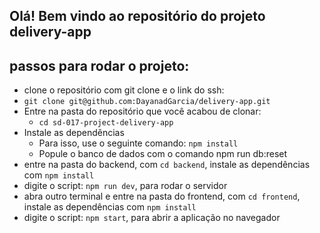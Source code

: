 ## Olá! Bem vindo ao repositório do projeto delivery-app

## passos para rodar o projeto:

 - clone o repositório com git clone e o link do ssh: 
 - `git clone git@github.com:DayanadGarcia/delivery-app.git`
 - Entre na pasta do repositório que você acabou de clonar:
    - `cd sd-017-project-delivery-app`
 - Instale as dependências
    - Para isso, use o seguinte comando: `npm install`
    - Popule o banco de dados com o comando npm run db:reset
 - entre na pasta do backend, com `cd backend`, instale as dependências com `npm install`
  - digite o script: `npm run dev`, para rodar o servidor
 - abra outro terminal e entre na pasta do frontend, com `cd frontend`, instale as dependências com `npm install`
  - digite o script: `npm start`, para abrir a aplicação no navegador
  
